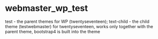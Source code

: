 # webmaster_wp_test
test - the parent themes for WP (twentyseventeen);
text-child - the child theme (testwebmaster) for twentyseventeen, works only together with the parent theme, bootstrap4 is built into the theme
